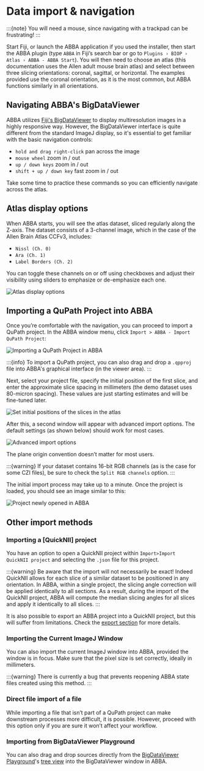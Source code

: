 # Data import & navigation

:::{note}
You will  need a mouse, since navigating with a trackpad can be frustrating!
:::

Start Fiji, or launch the ABBA application if you used the installer, then start the ABBA plugin (type `ABBA` in Fiji’s search bar or go to `Plugins › BIOP › Atlas › ABBA - ABBA Start`). You will then need to choose an atlas (this documentation uses the Allen adult mouse brain atlas) and select between three slicing orientations: coronal, sagittal, or horizontal. The examples provided use the coronal orientation, as it is the most common, but ABBA functions similarly in all orientations.

## Navigating ABBA's BigDataViewer

ABBA utilizes [Fiji's BigDataViewer](https://imagej.github.io/plugins/bdv/index) to display multiresolution images in a highly responsive way. However, the BigDataViewer interface is quite different from the standard ImageJ display, so it's essential to get familiar with the basic navigation controls:
* `hold and drag right-click` pan across the image
* `mouse wheel`  zoom in / out
* `up / down keys` zoom in / out
* `shift + up / down key` fast zoom in / out

Take some time to practice these commands so you can efficiently navigate across the atlas.

## Atlas display options

When ABBA starts, you will see the atlas dataset, sliced regularly along the Z-axis. The dataset consists of a 3-channel image, which in the case of the Allen Brain Atlas CCFv3, includes:

* `Nissl (Ch. 0)`
* `Ara (Ch. 1)`
* `Label Borders (Ch. 2)`

You can toggle these channels on or off using checkboxes and adjust their visibility using sliders to emphasize or de-emphasize each one.

![Atlas display options](/assets/gif/fiji_abba_atlas_display.gif)

## Importing a QuPath Project into ABBA

Once you’re comfortable with the navigation, you can proceed to import a QuPath project. In the ABBA window menu, click `Import > ABBA - Import QuPath Project`:

![Importing a QuPath Project in ABBA](/assets/img/fiji_import_qupath.png)

:::{info}
To import a QuPath project, you can also drag and drop a `.qpproj` file into ABBA's graphical interface (in the viewer area).
:::

Next, select your project file, specify the initial position of the first slice, and enter the approximate slice spacing in millimeters (the demo dataset uses 80-micron spacing). These values are just starting estimates and will be fine-tuned later.

![Set initial positions of the slices in the atlas](/assets/img/fiji_set_ini_position.png)

After this, a second window will appear with advanced import options. The default settings (as shown below) should work for most cases.

![Advanced import options](/assets/img/fiji_advanced_import_options.png)

The plane origin convention doesn’t matter for most users.

:::{warning}
If your dataset contains 16-bit RGB channels (as is the case for some CZI files), be sure to check the `Split RGB channels` option.
:::

The initial import process may take up to a minute. Once the project is loaded, you should see an image similar to this:

![Project newly opened in ABBA](/assets/img/fiji_just_opened_project.png)

## Other import methods

### Importing a [QuickNII] project

You have an option to open a QuickNII project within `Import>Import QuickNII project` and selecting the `.json` file for this project. 

:::{warning}
Be aware that the import will not necessarily be exact! Indeed QuickNII allows for each slice of a similar dataset to be positioned in any orientation. In ABBA, within a single project, the slicing angle correction will be applied identically to all sections. As a result, during the import of the QuickNII project, ABBA will compute the median slicing angles for all slices and apply it identically to all slices.
:::

It is also possible to export an ABBA project into a QuickNII project, but this will suffer from limitations. Check the [export section](3_export_registrations.md#5-export-as-a-new-quicknii-dataset) for more details.

### Importing the Current ImageJ Window
You can also import the current ImageJ window into ABBA, provided the window is in focus. Make sure that the pixel size is set correctly, ideally in millimeters.

:::{warning}
There is currently a bug that prevents reopening ABBA state files created using this method.
:::

### Direct file import of a file

While importing a file that isn’t part of a QuPath project can make downstream processes more difficult, it is possible. However, proceed with this option only if you are sure it won’t affect your workflow.

### Importing from BigDataViewer Playground

You can also drag and drop sources directly from the [BigDataViewer Playground](https://imagej.net/plugins/bdv/playground/bdv-playground)'s [tree view](https://imagej.net/plugins/bdv/playground/bdv-playground-visualize) into the BigDataViewer window in ABBA.
